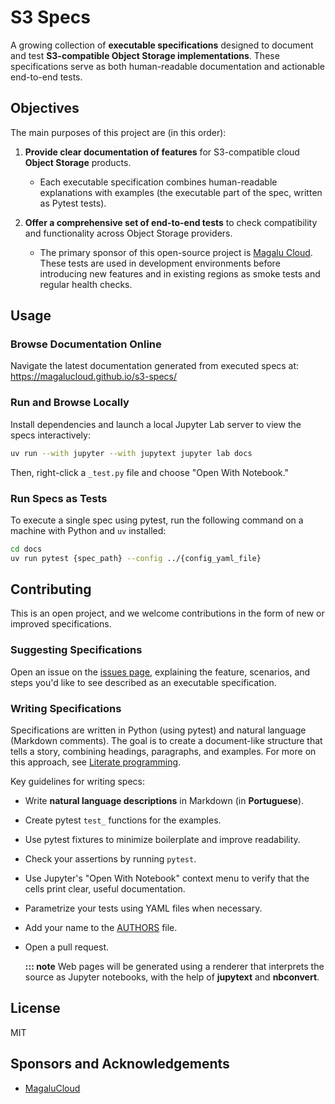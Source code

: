# S3 Specs

A growing collection of **executable specifications** designed to document and test
**S3-compatible Object Storage implementations**. These specifications serve as both
human-readable documentation and actionable end-to-end tests.

## Objectives

The main purposes of this project are (in this order):

1. **Provide clear documentation of features** for S3-compatible cloud **Object Storage** products.  
   - Each executable specification combines human-readable explanations with examples
   (the executable part of the spec, written as Pytest tests).

2. **Offer a comprehensive set of end-to-end tests** to check compatibility and functionality
across Object Storage providers.  
   - The primary sponsor of this open-source project is [Magalu Cloud](https://console.magalu.cloud).
   These tests are used in development environments before introducing new features and in existing
   regions as smoke tests and regular health checks.

## Usage

### Browse Documentation Online

Navigate the latest documentation generated from executed specs at:  
https://magalucloud.github.io/s3-specs/

### Run and Browse Locally

Install dependencies and launch a local Jupyter Lab server to view the specs interactively:

```bash
uv run --with jupyter --with jupytext jupyter lab docs
```

Then, right-click a `_test.py` file and choose "Open With Notebook."

### Run Specs as Tests

To execute a single spec using pytest, run the following command on a machine with Python and `uv` installed:

```bash
cd docs
uv run pytest {spec_path} --config ../{config_yaml_file}
```

## Contributing

This is an open project, and we welcome contributions in the form of new or improved specifications.

### Suggesting Specifications

Open an issue on the [issues page](https://github.com/magalucloud/s3-specs/issues), explaining the
feature, scenarios, and steps you'd like to see described as an executable specification.

### Writing Specifications

Specifications are written in Python (using pytest) and natural language (Markdown comments).
The goal is to create a document-like structure that tells a story, combining headings, paragraphs,
and examples. For more on this approach, see [Literate programming](https://en.wikipedia.org/wiki/Literate_programming).

Key guidelines for writing specs:
- Write **natural language descriptions** in Markdown (in **Portuguese**).
- Create pytest `test_` functions for the examples.
- Use pytest fixtures to minimize boilerplate and improve readability.
- Check your assertions by running `pytest`.
- Use Jupyter's "Open With Notebook" context menu to verify that the cells print clear, useful documentation.
- Parametrize your tests using YAML files when necessary.
- Add your name to the [AUTHORS](./AUTHORS) file.
- Open a pull request.

    **::: note**
    Web pages will be generated using a renderer that interprets the source as Jupyter notebooks,
    with the help of **jupytext** and **nbconvert**.

## License

MIT

## Sponsors and Acknowledgements

- [MagaluCloud](https://magalu.cloud)

